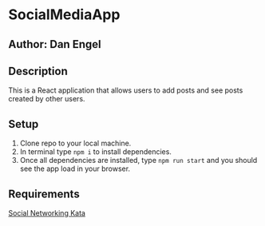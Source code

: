 # SocialMediaApp

## Author: Dan Engel

## Description

This is a React application that allows users to add posts and see posts created by other users.

## Setup

1. Clone repo to your local machine.
1. In terminal type `npm i` to install dependencies.
1. Once all dependencies are installed, type `npm run start` and you should see the app load in your browser.

## Requirements

[Social Networking Kata](https://github.com/integral-io/katas/tree/master/social-networking)
